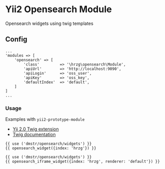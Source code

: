 Yii2 Opensearch Module
===============

Opensearch widgets using twig templates

Config
---

```
...
'modules => [
	'opensearch' => [
		'class'         => '\hrzg\opensearch\Module',
		'apiUrl'        => 'http://localhost:9090',
		'apiLogin'      => 'oss_user',
		'apiKey'        => 'oss_key',
		'defaultIndex'  => 'default',
	]
]
...
```

### Usage

Examples with `yii2-prototype-module`

- [Yii 2.0 Twig extension](https://github.com/yiisoft/yii2-twig/tree/master/docs/guide)
- [Twig documentation](http://twig.sensiolabs.org/documentation)

```
{{ use ('dmstr/opensearch/widgets') }}
{{ opensearch_widget({index: 'hrzg'}) }}
```

```
{{ use ('dmstr/opensearch/widgets') }}
{{ opensearch_iframe_widget({index: 'hrzg', renderer: 'default'}) }}
```